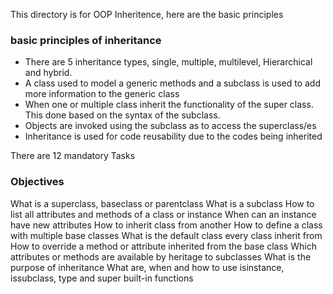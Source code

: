 This directory is for OOP Inheritence, here are the basic principles
### basic principles of inheritance
- There are 5 inheritance types, single, multiple, multilevel, Hierarchical and hybrid.
- A class used to model a generic methods and a subclass is used to add more information to the generic class 
- When one or multiple class inherit the functionality of the super class. This done based on the syntax of the subclass.
- Objects are invoked using the subclass as to access the superclass/es
- Inheritance is used for code reusability due to the codes being inherited

There are 12 mandatory Tasks

### Objectives
What is a superclass, baseclass or parentclass
What is a subclass
How to list all attributes and methods of a class or instance
When can an instance have new attributes
How to inherit class from another
How to define a class with multiple base classes
What is the default class every class inherit from
How to override a method or attribute inherited from the base class
Which attributes or methods are available by heritage to subclasses
What is the purpose of inheritance
What are, when and how to use isinstance, issubclass, type and super built-in functions
